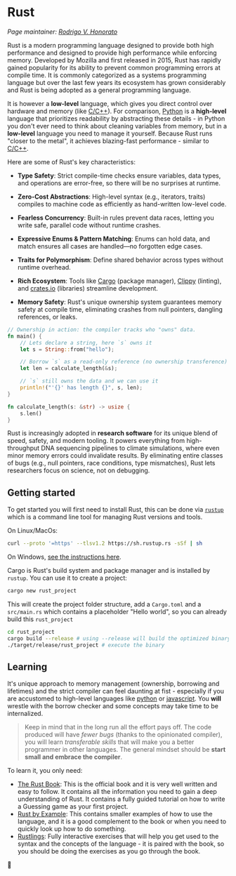 # Rust

_Page maintainer: [Rodrigo V. Honorato](https://github.com/rvhonorato)_

Rust is a modern programming language designed to provide both high
performance and designed to provide high performance while enforcing memory. Developed by Mozilla and first released in
2015, Rust has rapidly gained popularity for its ability to prevent common
programming errors at compile time. It is commonly categorized as a systems
programming language but over the last few years its ecosystem has grown
considerably and Rust is being adopted as a general programming language.

It is however a **low-level** language, which gives you direct control over
hardware and memory (like [C/C++](./ccpp.md)). For comparison, [Python](./python.md)
is a **high-level** language that prioritizes readability by abstracting these
details - in Python you don't ever need to think about cleaning variables from memory,
but in a **low-level** language you need to manage it yourself. Because Rust
runs "closer to the metal", it achieves blazing-fast performance - similar to [C/C++](./ccpp.md).

Here are some of Rust's key characteristics:

- **Type Safety**: Strict compile-time checks ensure variables, data types,
  and operations are error-free, so there will be no surprises at runtime.

- **Zero-Cost Abstractions**: High-level syntax (e.g., iterators, traits) compiles
  to machine code as efficiently as hand-written low-level code.

- **Fearless Concurrency**: Built-in rules prevent data races, letting you
  write safe, parallel code without runtime crashes.

- **Expressive Enums & Pattern Matching**: Enums can hold data, and match
  ensures all cases are handled—no forgotten edge cases.

- **Traits for Polymorphism**: Define shared behavior across types without
  runtime overhead.

- **Rich Ecosystem**: Tools like [Cargo](https://doc.rust-lang.org/cargo/)
  (package manager), [Clippy](https://doc.rust-lang.org/stable/clippy/usage.html)
  (linting), and [crates.io](https://crates.io) (libraries) streamline development.

- **Memory Safety**: Rust's unique ownership system guarantees memory safety at compile
  time, eliminating crashes from null pointers, dangling references, or leaks.

```rust
// Ownership in action: the compiler tracks who "owns" data.
fn main() {
    // Lets declare a string, here `s` owns it
    let s = String::from("hello");

    // Borrow `s` as a read-only reference (no ownership transference)
    let len = calculate_length(&s);

    // `s` still owns the data and we can use it
    println!("'{}' has length {}", s, len);
}

fn calculate_length(s: &str) -> usize {
    s.len()
}
```

Rust is increasingly adopted in **research software** for its unique blend of
speed, safety, and modern tooling. It powers everything from
high-throughput DNA sequencing pipelines to climate simulations, where even
minor memory errors could invalidate results. By eliminating entire classes
of bugs (e.g., null pointers, race conditions, type mismatches), Rust lets
researchers focus on science, not on debugging.

## Getting started

To get started you will first need to install Rust, this can be done via [`rustup`](https://rustup.rs)
which is a command line tool for managing Rust versions and tools.

On Linux/MacOs:

```bash
curl --proto '=https' --tlsv1.2 https://sh.rustup.rs -sSf | sh
```

On Windows, [see the instructions here](https://rust-book.cs.brown.edu/ch01-01-installation.html#installing-rustup-on-windows).

Cargo is Rust's build system and package manager and is installed by `rustup`.
You can use it to create a project:

```bash
cargo new rust_project
```

This will create the project folder structure, add a `Cargo.toml` and a `src/main.rs`
which contains a placeholder "Hello world", so you can already build this
`rust_project`

```bash
cd rust_project
cargo build --release # using --release will build the optimized binary
./target/release/rust_project # execute the binary
```

## Learning

It's unique approach to memory management (ownership, borrowing and lifetimes) and
the strict compiler can feel daunting at fist - especially if you are accustomed
to high-level languages like [python](./python.md) or [javascript](./javascript.md).
You **will** wrestle with the borrow checker and some concepts may take time to be
internalized.

> Keep in mind that in the long run all the effort pays off. The code produced
> will have _fewer bugs_ (thanks to the opinionated compiler), you will learn
> _transferable skills_ that will make you a better programmer in other
> languages. The general mindset should be **start small and embrace the compiler**.

To learn it, you only need:

- [The Rust Book](https://rust-book.cs.brown.edu/ch00-00-introduction.html): This
  is the official book and it is very well written and easy to follow. It contains
  all the information you need to gain a deep understanding of Rust. It contains
  a fully guided tutorial on how to write a Guessing game as your first project.
- [Rust by Example](https://doc.rust-lang.org/rust-by-example/): This contains
  smaller examples of how to use the language, and it is a good complement to
  the book or when you need to quickly look up how to do something.
- [Rustlings](https://rustlings.cool): Fully interactive exercises
  that will help you get used to the syntax and the concepts of the language -
  it is paired with the book, so you should be doing the exercises as you go
  through the book.

🦀
